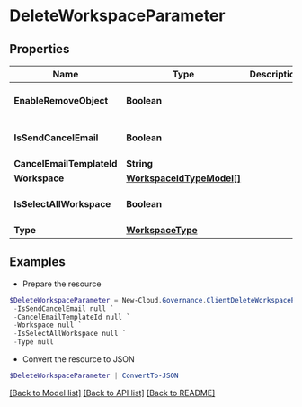 # DeleteWorkspaceParameter
## Properties

Name | Type | Description | Notes
------------ | ------------- | ------------- | -------------
**EnableRemoveObject** | **Boolean** |  | [optional] [default to $false]
**IsSendCancelEmail** | **Boolean** |  | [optional] [default to $false]
**CancelEmailTemplateId** | **String** |  | [optional] 
**Workspace** | [**WorkspaceIdTypeModel[]**](WorkspaceIdTypeModel.md) |  | [optional] 
**IsSelectAllWorkspace** | **Boolean** |  | [optional] [default to $false]
**Type** | [**WorkspaceType**](WorkspaceType.md) |  | [optional] 

## Examples

- Prepare the resource
```powershell
$DeleteWorkspaceParameter = New-Cloud.Governance.ClientDeleteWorkspaceParameter  -EnableRemoveObject null `
 -IsSendCancelEmail null `
 -CancelEmailTemplateId null `
 -Workspace null `
 -IsSelectAllWorkspace null `
 -Type null
```

- Convert the resource to JSON
```powershell
$DeleteWorkspaceParameter | ConvertTo-JSON
```

[[Back to Model list]](../README.md#documentation-for-models) [[Back to API list]](../README.md#documentation-for-api-endpoints) [[Back to README]](../README.md)

